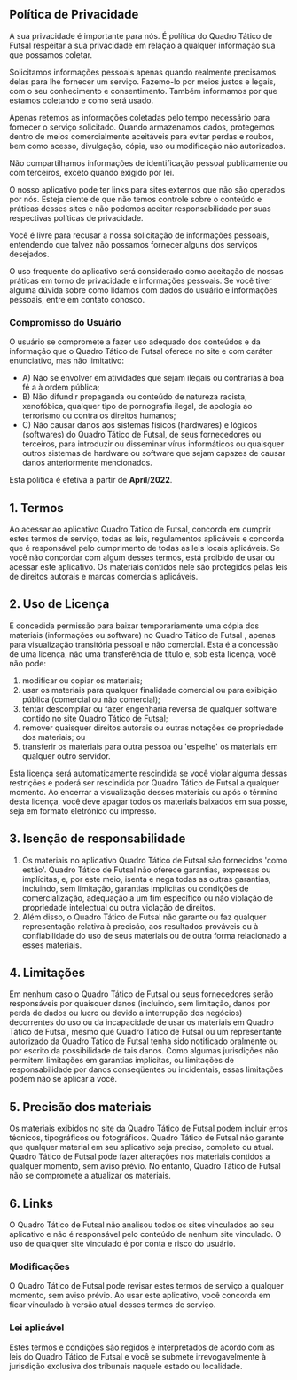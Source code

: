 <h2>Política de Privacidade</h2>
<p>A sua privacidade é importante para nós. É política do Quadro Tático de Futsal respeitar a sua privacidade em relação 
  a qualquer informação sua que possamos coletar.</p>
<p>Solicitamos informações pessoais apenas quando realmente precisamos delas para lhe fornecer um serviço. Fazemo-lo por
    meios justos e legais, com o seu conhecimento e consentimento. Também informamos por que estamos coletando e como
    será usado. </p>
<p>Apenas retemos as informações coletadas pelo tempo necessário para fornecer o serviço solicitado. Quando armazenamos
    dados, protegemos dentro de meios comercialmente aceitáveis para evitar perdas e roubos, bem como acesso,
    divulgação, cópia, uso ou modificação não autorizados.</p>
<p>Não compartilhamos informações de identificação pessoal publicamente ou com terceiros, exceto quando exigido por lei.
</p>
<p>O nosso aplicativo pode ter links para sites externos que não são operados por nós. Esteja ciente de que não temos controle
    sobre o conteúdo e práticas desses sites e não podemos aceitar responsabilidade por suas respectivas políticas de privacidade</a>. </p>
<p>Você é livre para recusar a nossa solicitação de informações pessoais, entendendo que talvez não possamos fornecer
    alguns dos serviços desejados.</p>
<p>O uso frequente do aplicativo será considerado como aceitação de nossas práticas em torno de privacidade e
    informações pessoais. Se você tiver alguma dúvida sobre como lidamos com dados do usuário e informações pessoais,
    entre em contato conosco.</p>
<h3>Compromisso do Usuário</h3>
<p>O usuário se compromete a fazer uso adequado dos conteúdos e da informação que o Quadro Tático de Futsal oferece no
    site e com caráter enunciativo, mas não limitativo:</p>
<ul>
    <li>A) Não se envolver em atividades que sejam ilegais ou contrárias à boa fé a à ordem pública;</li>
    <li>B) Não difundir propaganda ou conteúdo de natureza racista, xenofóbica, qualquer tipo de pornografia
        ilegal, de apologia ao terrorismo ou contra os direitos humanos;</li>
    <li>C) Não causar danos aos sistemas físicos (hardwares) e lógicos (softwares) do Quadro Tático de Futsal, de seus
        fornecedores ou terceiros, para introduzir ou disseminar vírus informáticos ou quaisquer outros sistemas de
        hardware ou software que sejam capazes de causar danos anteriormente mencionados.</li>
</ul>
<p>Esta política é efetiva a partir de <strong>April</strong>/<strong>2022</strong>.</p>

<h2>1. Termos</h2>
<p>Ao acessar ao aplicativo Quadro Tático de Futsal, concorda em cumprir estes termos de serviço, todas as leis, regulamentos 
  aplicáveis e concorda que é responsável pelo cumprimento de todas as leis locais aplicáveis. Se
    você não concordar com algum desses termos, está proibido de usar ou acessar este aplicativo. Os materiais contidos nele
  são protegidos pelas leis de direitos autorais e marcas comerciais aplicáveis.</p>
<h2>2. Uso de Licença</h2>
<p>É concedida permissão para baixar temporariamente uma cópia dos materiais (informações ou software) no Quadro
    Tático de Futsal , apenas para visualização transitória pessoal e não comercial. Esta é a concessão de uma licença,
    não uma transferência de título e, sob esta licença, você não pode: </p>
<ol>
    <li>modificar ou copiar os materiais;  </li>
    <li>usar os materiais para qualquer finalidade comercial ou para exibição pública (comercial ou não comercial); 
    </li>
    <li>tentar descompilar ou fazer engenharia reversa de qualquer software contido no site Quadro Tático de Futsal; 
    </li>
    <li>remover quaisquer direitos autorais ou outras notações de propriedade dos materiais; ou  </li>
    <li>transferir os materiais para outra pessoa ou 'espelhe' os materiais em qualquer outro servidor.</li>
</ol>
<p>Esta licença será automaticamente rescindida se você violar alguma dessas restrições e poderá ser rescindida por
    Quadro Tático de Futsal a qualquer momento. Ao encerrar a visualização desses materiais ou após o término desta
    licença, você deve apagar todos os materiais baixados em sua posse, seja em formato eletrónico ou impresso.</p>
<h2>3. Isenção de responsabilidade</h2>
<ol>
    <li>Os materiais no aplicativo Quadro Tático de Futsal são fornecidos 'como estão'. Quadro Tático de Futsal não oferece
        garantias, expressas ou implícitas, e, por este meio, isenta e nega todas as outras garantias, incluindo, sem
        limitação, garantias implícitas ou condições de comercialização, adequação a um fim específico ou não violação
        de propriedade intelectual ou outra violação de direitos. </li>
    <li>Além disso, o Quadro Tático de Futsal não garante ou faz qualquer representação relativa à precisão, aos
        resultados prováveis ou à confiabilidade do uso de seus materiais ou de outra forma relacionado a
        esses materiais.</li>
</ol>
<h2>4. Limitações</h2>
<p>Em nenhum caso o Quadro Tático de Futsal ou seus fornecedores serão responsáveis por quaisquer danos (incluindo,
    sem limitação, danos por perda de dados ou lucro ou devido a interrupção dos negócios) decorrentes do uso ou da
    incapacidade de usar os materiais em Quadro Tático de Futsal, mesmo que Quadro Tático de Futsal ou um representante
    autorizado da Quadro Tático de Futsal tenha sido notificado oralmente ou por escrito da possibilidade de tais danos.
    Como algumas jurisdições não permitem limitações em garantias implícitas, ou limitações de responsabilidade por
    danos conseqüentes ou incidentais, essas limitações podem não se aplicar a você.</p>
<h2>5. Precisão dos materiais</h2>
<p>Os materiais exibidos no site da Quadro Tático de Futsal podem incluir erros técnicos, tipográficos ou fotográficos.
    Quadro Tático de Futsal não garante que qualquer material em seu aplicativo seja preciso, completo ou atual. Quadro Tático
    de Futsal pode fazer alterações nos materiais contidos a qualquer momento, sem aviso prévio. No entanto,
    Quadro Tático de Futsal não se compromete a atualizar os materiais.</p>
<h2>6. Links</h2>
<p>O Quadro Tático de Futsal não analisou todos os sites vinculados ao seu aplicativo e não é responsável pelo conteúdo de
    nenhum site vinculado. O uso de
    qualquer site vinculado é por conta e risco do usuário.</p>
</p>
<h3>Modificações</h3>
<p>O Quadro Tático de Futsal pode revisar estes termos de serviço a qualquer momento, sem aviso prévio. Ao usar
    este aplicativo, você concorda em ficar vinculado à versão atual desses termos de serviço.</p>
<h3>Lei aplicável</h3>
<p>Estes termos e condições são regidos e interpretados de acordo com as leis do Quadro Tático de Futsal e você se
    submete irrevogavelmente à jurisdição exclusiva dos tribunais naquele estado ou localidade.</p>
